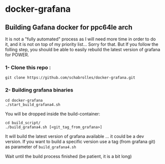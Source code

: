 # docker-grafana

## Building Gafana docker for ppc64le arch
It is not a "fully automated" process as I will need more time in order to do it, and it is not on top of my priority list... Sorry for that.
But If you follow the folling step, you should be able to easily rebuild the latest version of grafana for POWER.

### 1- Clone this repo :
```
git clone https://github.com/schabrolles/docker-grafana.git
```

### 2- Building grafana binaries
```
cd docker-grafana
./start_build_grafana4.sh
```

You will be dropped inside the build-container:
```
cd build_script/
./build_grafana4.sh [<git_tag_from_grafana>]
```
It will build the latest version of grafana available ... it could be a dev version. If you want to build a specific version use a tag (from grafana git) as parameter of `build_grafana4.sh`

Wait until the build process finished (be patient, it is a bit long)
